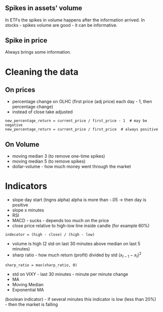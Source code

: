 # 

## Spikes in assets' volume

In ETFs the spikes in volume happens after the information arrived.
In stocks - spikes volume are good - it can be informative.

## Spike in price

Always brings some information.

# Cleaning the data

## On prices

- percentage change on OLHC (first price (adj price) each day - 1, then percentage change) 
- instead of close take adjusted

```
new_percentage_return = current_price / first_price - 1  # may be negative
new_percentage_return = current_price / first_price  # always positive
```

## On Volume

- moving median 3 (to remove one-time spikes)
- moving median 5 (to remove spikes)
- dollar-volume - how much money went through the market

# Indicators

- slope day start (tngns alpha) alpha is more than -.05 -> then day is positive 
- slope x minutes
- RSI
- MACD - sucks - depends too much on the price
- close price relative to high-low line inside candle (for example 60%)
```
indecator = (high - close) / (high - low)
```
- volume is high (2 std on last 30 minutes above median on last 5 minutes)
- sharp ratio - how much return (profit) divided by std $(x_{t-1} - x_{t})^2$
```
sharp_ratio = max(sharp_ratio, 0)
```
- std on VIXY - last 30 minutes - minute per minute change
- MA
- Moving Median
- Exponential MA


(boolean indicator) - if several minutes this indicator is low (less than 20%) - then the market is falling


